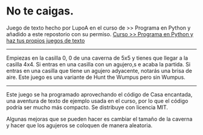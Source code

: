 # No te caigas.


Juego de texto hecho por LupoA en el curso de >> Programa en Python y añadido a este repostorio con su permiso.
[Curso >> Programa en Python y haz tus propios juegos de texto](https://epicadventures.itch.io/programa-python)

---

Empiezas en la casilla 0, 0 de una caverna de 5x5 y tienes que llegar a la casilla 4x4.
Si entras en una casilla con un agujero,s e acaba la partida.
Si entras en una casilla que tiene un agujero adyacente, notarás una brisa de aire. 
Este juego es una variante de Hunt the Wumpus pero sin Wumpus.

---
Este juego se ha programado aprovechando el código de Casa encantada, una aventura de texto de ejemplo usada en el curso, por lo que el código podría ser mucho más compacto. Se distribuye con licencia MIT.

Algunas mejoras que se pueden hacer es cambiar el tamaño de la caverna y hacer que los agujeros se coloquen de manera aleatoria.
